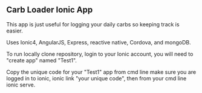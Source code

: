 <h2> Carb Loader Ionic App </h2>

<p> This app is just useful for logging your daily carbs so keeping track is easier. </p>

<p> Uses Ionic4, AngularJS, Express, reactive native, Cordova, and mongoDB. </p>

<p> To run locally clone repository, login to your Ionic account, you will need to "create app" named "Test1".</p>

<p> Copy the unique code for your "Test1" app from cmd line make sure you are logged in to ionic, ionic link "your unique code", then from your cmd line ionic serve. </p>
